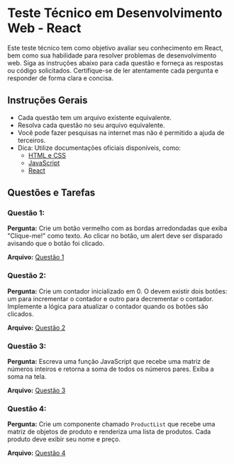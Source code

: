 # Teste Técnico em Desenvolvimento Web - React

Este teste técnico tem como objetivo avaliar seu conhecimento em React, bem como sua habilidade para resolver problemas de desenvolvimento web. Siga as instruções abaixo para cada questão e forneça as respostas ou código solicitados. Certifique-se de ler atentamente cada pergunta e responder de forma clara e concisa.

## Instruções Gerais

- Cada questão tem um arquivo existente equivalente.
- Resolva cada questão no seu arquivo equivalente.
- Você pode fazer pesquisas na internet mas não é permitido a ajuda de terceiros.
- Dica: Utilize documentações oficiais disponíveis, como:
  - [HTML e CSS](https://www.w3schools.com/)
  - [JavaScript](https://developer.mozilla.org/en-US/docs/Web/JavaScript)
  - [React](https://react.dev/)

## Questões e Tarefas

### Questão 1:

**Pergunta:** Crie um botão vermelho com as bordas arredondadas que exiba "Clique-me!"
como texto. Ao clicar no botão, um alert deve ser disparado avisando que
o botão foi clicado.

**Arquivo:** [Questão 1](./src/app/questoes/1/page.jsx)

### Questão 2:

**Pergunta:** Crie um contador inicializado em 0. O devem existir dois botões: um para
incrementar o contador e outro para decrementar o contador. Implemente a
lógica para atualizar o contador quando os botões são clicados.

**Arquivo:** [Questão 2](./src/app/questoes/2/page.jsx)

### Questão 3:

**Pergunta:** Escreva uma função JavaScript que recebe uma matriz de números inteiros
e retorna a soma de todos os números pares. Exiba a soma na tela.

**Arquivo:** [Questão 3](./src/app/questoes/3/page.jsx)

### Questão 4:

**Pergunta:** Crie um componente chamado `ProductList` que recebe uma matriz de
objetos de produto e renderiza uma lista de produtos. Cada produto deve
exibir seu nome e preço.

**Arquivo:** [Questão 4](./src/app/questoes/4/page.jsx)
